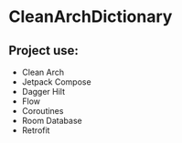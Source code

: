 # CleanArchDictionary
## Project use:
* Clean Arch
* Jetpack Compose
* Dagger Hilt
* Flow
* Coroutines
* Room Database
* Retrofit
